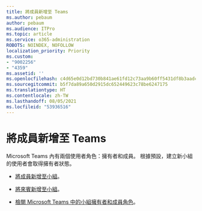 ```yaml
---
title: 將成員新增至 Teams
ms.author: pebaum
author: pebaum
ms.audience: ITPro
ms.topic: article
ms.service: o365-administration
ROBOTS: NOINDEX, NOFOLLOW
localization_priority: Priority
ms.custom:
- "9002256"
- "4359"
ms.assetid: ''
ms.openlocfilehash: c4d65e0d12bd730b841ae61fd12c73aa9b60ff5431df8b3aadc9c5cead6d71f6
ms.sourcegitcommit: b5f7da89a650d2915dc652449623c78be6247175
ms.translationtype: HT
ms.contentlocale: zh-TW
ms.lasthandoff: 08/05/2021
ms.locfileid: "53936516"
---
```

# <a name="add-a-member-to-teams"></a>將成員新增至 Teams

Microsoft Teams 內有兩個使用者角色：擁有者和成員。 根據預設，建立新小組的使用者會取得擁有者狀態。

- [將成員新增至小組](https://support.office.com/article/add-members-to-a-team-in-teams-aff2249d-b456-4bc3-81e7-52327b6b38e9)。

- [將來賓新增至小組](https://support.office.com/article/Add-guests-to-a-team-in-Teams-fccb4fa6-f864-4508-bdde-256e7384a14f)。

- [檢閱 Microsoft Teams 中的小組擁有者和成員角色](https://docs.microsoft.com/microsoftteams/assign-roles-permissions)。
